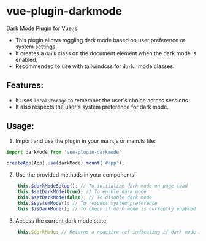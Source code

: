 # vue-plugin-darkmode

Dark Mode Plugin for Vue.js

* This plugin allows toggling dark mode based on user preference or 
system settings.
* It creates a `dark` class on the document element when the dark mode is 
enabled.
* Recommended to use with tailwindcss for `dark:` mode classes.

## Features:
* It uses `localStorage` to remember the user's choice across sessions.
* It also respects the user's system preference for dark mode.

## Usage:
1. Import and use the plugin in your main.js or main.ts file:
```javascript
import darkMode from 'vue-plugin-darkmode'

createApp(App).use(darkMode).mount('#app');
```
2. Use the provided methods in your components:
```javascript
    this.$darkModeSetup(); // To initialize dark mode on page load
    this.$setDarkMode(true); // To enable dark mode
    this.$setDarkMode(false); // To disable dark mode
    this.$systemMode(); // To respect system preference
    this.$isDarkMode(); // To check if dark mode is currently enabled
```
3. Access the current dark mode state:
```javascript
    this.$darkMode; // Returns a reactive ref indicating if dark mode is enabled
```